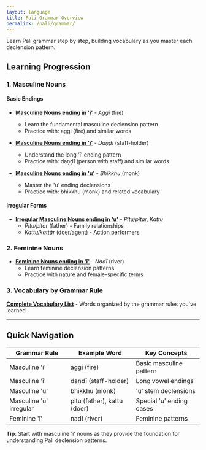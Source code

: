 ```yaml
---
layout: language
title: Pali Grammar Overview
permalink: /pali/grammar/
---
```


Learn Pali grammar step by step, building vocabulary as you master each declension pattern.

## Learning Progression

### 1. Masculine Nouns

#### Basic Endings

- **[Masculine Nouns ending in 'i'](/pali/grammar/masculine-nouns-i/)** - _Aggi_ (fire)

  - Learn the fundamental masculine declension pattern
  - Practice with: aggi (fire) and similar words

- **[Masculine Nouns ending in 'ī'](/pali/grammar/masculine-nouns-ii/)** - _Daṇḍī_ (staff-holder)

  - Understand the long 'ī' ending pattern
  - Practice with: daṇḍī (person with staff) and similar words

- **[Masculine Nouns ending in 'u'](/pali/grammar/masculine-nouns-u/)** - _Bhikkhu_ (monk)
  - Master the 'u' ending declensions
  - Practice with: bhikkhu (monk) and related vocabulary

#### Irregular Forms

- **[Irregular Masculine Nouns ending in 'u'](/pali/grammar/masculine-nouns-u-irregular/)** - _Pitu/pitar, Kattu_
  - _Pitu/pitar_ (father) - Family relationships
  - _Kattu/kattār_ (doer/agent) - Action performers

### 2. Feminine Nouns

- **[Feminine Nouns ending in 'ī'](/pali/grammar/feminine-nouns-ii/)** - _Nadī_ (river)
  - Learn feminine declension patterns
  - Practice with nature and female-specific terms

### 3. Vocabulary by Grammar Rule

**[Complete Vocabulary List](/pali/grammar/vocabulary/)** - Words organized by the grammar rules you've learned

---

## Quick Navigation

| Grammar Rule            | Example Word                | Key Concepts            |
| ----------------------- | --------------------------- | ----------------------- |
| Masculine 'i'           | aggi (fire)                 | Basic masculine pattern |
| Masculine 'ī'           | daṇḍī (staff-holder)        | Long vowel endings      |
| Masculine 'u'           | bhikkhu (monk)              | 'u' stem declensions    |
| Masculine 'u' irregular | pitu (father), kattu (doer) | Special 'u' ending cases |
| Feminine 'ī'            | nadī (river)                | Feminine patterns       |

**Tip**: Start with masculine 'i' nouns as they provide the foundation for understanding Pali declension patterns.
